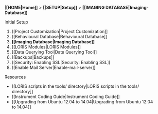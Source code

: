 **[[HOME|Home]]** > **[[SETUP|Setup]]** > **[[IMAGING DATABASE|Imaging-Database]]**

Initial Setup

1. [[Project Customization|Project Customization]]
2. [[Behavioural Database|Behavioural Database]]
3. **[[Imaging Database|Imaging Database]]**
4. [[LORIS Modules|LORIS Modules]]
5. [[Data Querying Tool|Data Querying Tool]]
6. [[Backups|Backups]]
7. [[Security: Enabling SSL|Security: Enabling SSL]]
8. [[Enable Mail Server|Enable-mail-server]]

Resources

- [[LORIS scripts in the tools/ directory|LORIS scripts in the tools/ directory]]
- [[Instrument Coding Guide|Instrument Coding Guide]]
- [[Upgrading from Ubuntu 12.04 to 14.04|Upgrading from Ubuntu 12.04 to 14.04]]